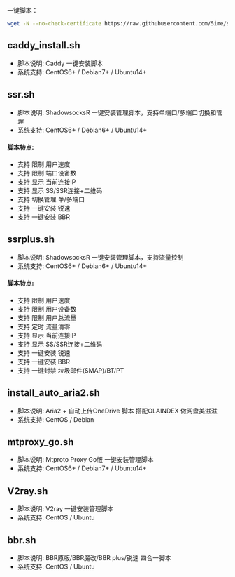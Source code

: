 一键脚本：
~~~ bash
wget -N --no-check-certificate https://raw.githubusercontent.com/5ime/shell/master/demo.sh && chmod +x demo.sh && bash demo.sh
~~~

## caddy_install.sh

- 脚本说明: Caddy 一键安装脚本
- 系统支持: CentOS6+ / Debian7+ / Ubuntu14+

## ssr.sh

- 脚本说明: ShadowsocksR 一键安装管理脚本，支持单端口/多端口切换和管理
- 系统支持: CentOS6+ / Debian6+ / Ubuntu14+

#### 脚本特点:

- 支持 限制 用户速度
- 支持 限制 端口设备数
- 支持 显示 当前连接IP
- 支持 显示 SS/SSR连接+二维码
- 支持 切换管理 单/多端口
- 支持 一键安装 锐速
- 支持 一键安装 BBR

## ssrplus.sh

- 脚本说明: ShadowsocksR 一键安装管理脚本，支持流量控制
- 系统支持: CentOS6+ / Debian6+ / Ubuntu14+

#### 脚本特点:

- 支持 限制 用户速度
- 支持 限制 用户设备数
- 支持 限制 用户总流量
- 支持 定时 流量清零
- 支持 显示 当前连接IP
- 支持 显示 SS/SSR连接+二维码
- 支持 一键安装 锐速
- 支持 一键安装 BBR
- 支持 一键封禁 垃圾邮件(SMAP)/BT/PT

## install_auto_aria2.sh

- 脚本说明: Aria2 + 自动上传OneDrive 脚本 搭配OLAINDEX 做网盘美滋滋
- 系统支持: CentOS / Debian

## mtproxy_go.sh

- 脚本说明: Mtproto Proxy Go版 一键安装管理脚本
- 系统支持: CentOS6+ / Debian7+ / Ubuntu14+

## V2ray.sh

- 脚本说明: V2ray 一键安装管理脚本
- 系统支持: CentOS / Ubuntu

## bbr.sh

- 脚本说明: BBR原版/BBR魔改/BBR plus/锐速 四合一脚本
- 系统支持: CentOS / Ubuntu
